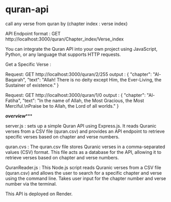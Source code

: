 # quran-api
call any verse from quran by (chapter index : verse index)


API Endpoint format : GET http://localhost:3000/quran/Chapter_index/Verse_index


You can integrate the Quran API into your own project using JavaScript, Python, or any language that supports HTTP requests.

Get a Specific Verse :

Request: GET http://localhost:3000/quran/2/255
output :
{
    "chapter": "Al-Baqarah",
    "text": "Allah! There is no deity except Him, the Ever-Living, the Sustainer of existence."
}


Request: GET http://localhost:3000/quran/1/0
output :
{
    "chapter": "Al-Fatiha",
    "text": "In the name of Allah, the Most Gracious, the Most Merciful.\nPraise be to Allah, the Lord of all worlds."
}






***********overview**************

server.js :
sets up a simple Quran API using Express.js. It reads Quranic verses from a CSV file (quran.csv) and provides an API endpoint to retrieve specific verses based on chapter and verse numbers.

quran.cvs :
The quran.csv file stores Quranic verses in a comma-separated values (CSV) format. This file acts as a database for the API, allowing it to retrieve verses based on chapter and verse numbers.

QuranReader.js :
This Node.js script reads Quranic verses from a CSV file (quran.csv) and allows the user to search for a specific chapter and verse using the command line.
Takes user input for the chapter number and verse number via the terminal.



This API is deployed on Render.